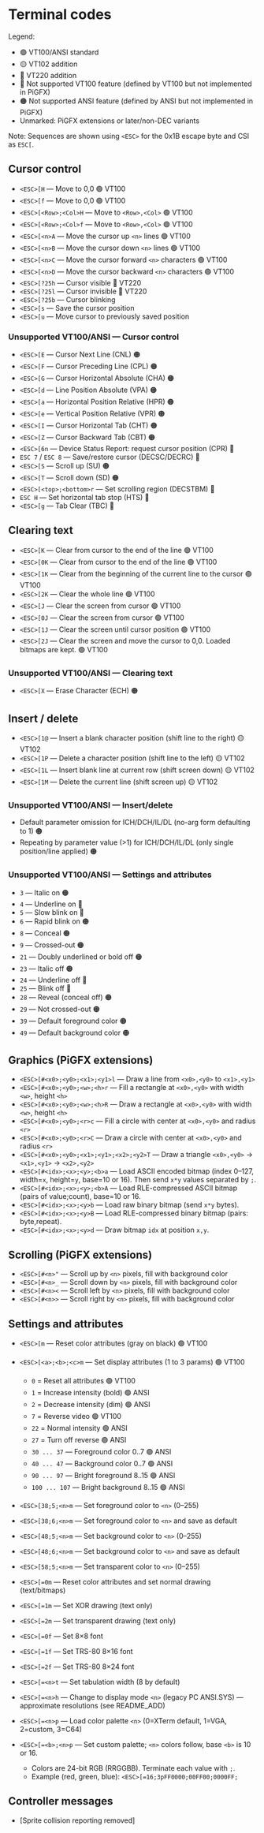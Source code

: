 # Terminal codes

Legend:

- 🟢 VT100/ANSI standard
- 🟡 VT102 addition
- 🔷 VT220 addition
- 🔴 Not supported VT100 feature (defined by VT100 but not implemented in PiGFX)
- 🟠 Not supported ANSI feature (defined by ANSI but not implemented in PiGFX)
- Unmarked: PiGFX extensions or later/non-DEC variants

Note: Sequences are shown using `<ESC>` for the 0x1B escape byte and CSI as `ESC[`.

## Cursor control

- `<ESC>[H` — Move to 0,0 🟢 VT100
- `<ESC>[f` — Move to 0,0 🟢 VT100
- `<ESC>[<Row>;<Col>H` — Move to `<Row>,<Col>` 🟢 VT100
- `<ESC>[<Row>;<Col>f` — Move to `<Row>,<Col>` 🟢 VT100
- `<ESC>[<n>A` — Move the cursor up `<n>` lines 🟢 VT100
- `<ESC>[<n>B` — Move the cursor down `<n>` lines 🟢 VT100
- `<ESC>[<n>C` — Move the cursor forward `<n>` characters 🟢 VT100
- `<ESC>[<n>D` — Move the cursor backward `<n>` characters 🟢 VT100
- `<ESC>[?25h` — Cursor visible 🔷 VT220
- `<ESC>[?25l` — Cursor invisible 🔷 VT220
- `<ESC>[?25b` — Cursor blinking
- `<ESC>[s` — Save the cursor position
- `<ESC>[u` — Move cursor to previously saved position

### Unsupported VT100/ANSI — Cursor control

- `<ESC>[E` — Cursor Next Line (CNL) 🟠
- `<ESC>[F` — Cursor Preceding Line (CPL) 🟠
- `<ESC>[G` — Cursor Horizontal Absolute (CHA) 🟠
- `<ESC>[d` — Line Position Absolute (VPA) 🟠
- `<ESC>[a` — Horizontal Position Relative (HPR) 🟠
- `<ESC>[e` — Vertical Position Relative (VPR) 🟠
- `<ESC>[I` — Cursor Horizontal Tab (CHT) 🟠
- `<ESC>[Z` — Cursor Backward Tab (CBT) 🟠
- `<ESC>[6n` — Device Status Report: request cursor position (CPR) 🔴
- `ESC 7` / `ESC 8` — Save/restore cursor (DECSC/DECRC) 🔴
- `<ESC>[S` — Scroll up (SU) 🟠
- `<ESC>[T` — Scroll down (SD) 🟠
- `<ESC>[<top>;<bottom>r` — Set scrolling region (DECSTBM) 🔴
- `ESC H` — Set horizontal tab stop (HTS) 🔴
- `<ESC>[g` — Tab Clear (TBC) 🔴

## Clearing text

- `<ESC>[K` — Clear from cursor to the end of the line 🟢 VT100
- `<ESC>[0K` — Clear from cursor to the end of the line 🟢 VT100
- `<ESC>[1K` — Clear from the beginning of the current line to the cursor 🟢 VT100
- `<ESC>[2K` — Clear the whole line 🟢 VT100
- `<ESC>[J` — Clear the screen from cursor 🟢 VT100
- `<ESC>[0J` — Clear the screen from cursor 🟢 VT100
- `<ESC>[1J` — Clear the screen until cursor position 🟢 VT100
- `<ESC>[2J` — Clear the screen and move the cursor to 0,0. Loaded bitmaps are kept. 🟢 VT100

### Unsupported VT100/ANSI — Clearing text

- `<ESC>[X` — Erase Character (ECH) 🟠

## Insert / delete

- `<ESC>[1@` — Insert a blank character position (shift line to the right) 🟡 VT102
- `<ESC>[1P` — Delete a character position (shift line to the left) 🟡 VT102
- `<ESC>[1L` — Insert blank line at current row (shift screen down) 🟡 VT102
- `<ESC>[1M` — Delete the current line (shift screen up) 🟡 VT102

### Unsupported VT100/ANSI — Insert/delete

- Default parameter omission for ICH/DCH/IL/DL (no-arg form defaulting to 1) 🟠
- Repeating by parameter value (>1) for ICH/DCH/IL/DL (only single position/line applied) 🟠

### Unsupported VT100/ANSI — Settings and attributes

- `3` — Italic on 🟠
- `4` — Underline on 🔴
- `5` — Slow blink on 🔴
- `6` — Rapid blink on 🟠
- `8` — Conceal 🟠
- `9` — Crossed-out 🟠
- `21` — Doubly underlined or bold off 🟠
- `23` — Italic off 🟠
- `24` — Underline off 🔴
- `25` — Blink off 🔴
- `28` — Reveal (conceal off) 🟠
- `29` — Not crossed-out 🟠
- `39` — Default foreground color 🟠
- `49` — Default background color 🟠

## Graphics (PiGFX extensions)

- `<ESC>[#<x0>;<y0>;<x1>;<y1>l` — Draw a line from `<x0>,<y0>` to `<x1>,<y1>`
- `<ESC>[#<x0>;<y0>;<w>;<h>r` — Fill a rectangle at `<x0>,<y0>` with width `<w>`, height `<h>`
- `<ESC>[#<x0>;<y0>;<w>;<h>R` — Draw a rectangle at `<x0>,<y0>` with width `<w>`, height `<h>`
- `<ESC>[#<x0>;<y0>;<r>c` — Fill a circle with center at `<x0>,<y0>` and radius `<r>`
- `<ESC>[#<x0>;<y0>;<r>C` — Draw a circle with center at `<x0>,<y0>` and radius `<r>`
- `<ESC>[#<x0>;<y0>;<x1>;<y1>;<x2>;<y2>T` — Draw a triangle `<x0>,<y0>` → `<x1>,<y1>` → `<x2>,<y2>`
- `<ESC>[#<idx>;<x>;<y>;<b>a` — Load ASCII encoded bitmap (index 0–127, width=`x`, height=`y`, base=10 or 16). Then send `x*y` values separated by `;`.
- `<ESC>[#<idx>;<x>;<y>;<b>A` — Load RLE-compressed ASCII bitmap (pairs of value;count), base=10 or 16.
- `<ESC>[#<idx>;<x>;<y>b` — Load raw binary bitmap (send `x*y` bytes).
- `<ESC>[#<idx>;<x>;<y>B` — Load RLE-compressed binary bitmap (pairs: byte,repeat).
- `<ESC>[#<idx>;<x>;<y>d` — Draw bitmap `idx` at position `x,y`.

## Scrolling (PiGFX extensions)

- `<ESC>[#<n>"` — Scroll up by `<n>` pixels, fill with background color
- `<ESC>[#<n>_` — Scroll down by `<n>` pixels, fill with background color
- `<ESC>[#<n><` — Scroll left by `<n>` pixels, fill with background color
- `<ESC>[#<n>>` — Scroll right by `<n>` pixels, fill with background color

## Settings and attributes

- `<ESC>[m` — Reset color attributes (gray on black) 🟢 VT100
- `<ESC>[<a>;<b>;<c>m` — Set display attributes (1 to 3 params) 🟢 VT100
  - `0` = Reset all attributes 🟢 VT100
  - `1` = Increase intensity (bold) 🟢 ANSI
  - `2` = Decrease intensity (dim) 🟢 ANSI
  - `7` = Reverse video 🟢 VT100
  - `22` = Normal intensity 🟢 ANSI
  - `27` = Turn off reverse 🟢 ANSI
  - `30 ... 37` — Foreground color 0..7 🟢 ANSI
  - `40 ... 47` — Background color 0..7 🟢 ANSI
  - `90 ... 97` — Bright foreground 8..15 🟢 ANSI
  - `100 ... 107` — Bright background 8..15 🟢 ANSI

- `<ESC>[38;5;<n>m` — Set foreground color to `<n>` (0–255)
- `<ESC>[38;6;<n>m` — Set foreground color to `<n>` and save as default
- `<ESC>[48;5;<n>m` — Set background color to `<n>` (0–255)
- `<ESC>[48;6;<n>m` — Set background color to `<n>` and save as default
- `<ESC>[58;5;<n>m` — Set transparent color to `<n>` (0–255)

- `<ESC>[=0m` — Reset color attributes and set normal drawing (text/bitmaps)
- `<ESC>[=1m` — Set XOR drawing (text only)
- `<ESC>[=2m` — Set transparent drawing (text only)
- `<ESC>[=0f` — Set 8×8 font
- `<ESC>[=1f` — Set TRS-80 8×16 font
- `<ESC>[=2f` — Set TRS-80 8×24 font
- `<ESC>[=<n>t` — Set tabulation width (8 by default)
- `<ESC>[=<n>h` — Change to display mode `<n>` (legacy PC ANSI.SYS) — approximate resolutions (see README_ADD)
- `<ESC>[=<n>p` — Load color palette `<n>` (0=XTerm default, 1=VGA, 2=custom, 3=C64)
- `<ESC>[=<b>;<n>p` — Set custom palette; `<n>` colors follow, base `<b>` is 10 or 16.
  - Colors are 24-bit RGB (RRGGBB). Terminate each value with `;`.
  - Example (red, green, blue): `<ESC>[=16;3pFF0000;00FF00;0000FF;`

## Controller messages

- [Sprite collision reporting removed]

